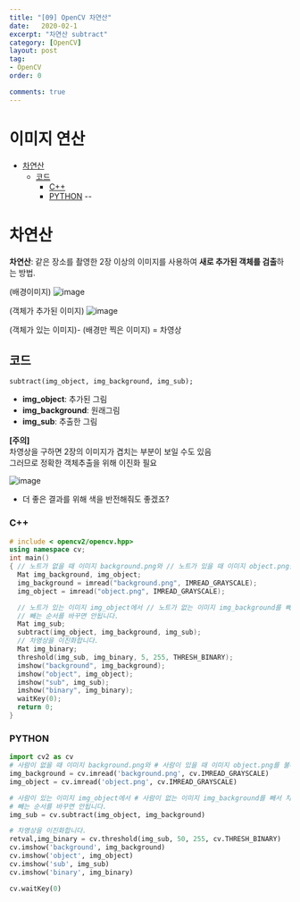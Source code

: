 ```yaml
---
title: "[09] OpenCV 차연산"
date:   2020-02-1
excerpt: "차연산 subtract"
category: [OpenCV]
layout: post
tag:
- OpenCV
order: 0

comments: true
---
```

# 이미지 연산


- [차연산](#차연산)
  * [코드](#코드)
     * [C++](#c--)
     * [PYTHON](#python)
--


# 차연산
**차연산**: 같은 장소를 촬영한 2장 이상의 이미지를 사용하여 **새로 추가된 객체를 검출**하는 방법. 

(배경이미지)
![image](https://user-images.githubusercontent.com/76824611/116553980-a619c680-a935-11eb-82b6-0feb31a027d2.png)

(객체가 추가된 이미지)
![image](https://user-images.githubusercontent.com/76824611/116553999-ab771100-a935-11eb-95f0-e8afd6021b09.png)


(객체가 있는 이미지)- (배경만 찍은 이미지) = 차영상 

## 코드
```subtract(img_object, img_background, img_sub);```
* **img_object**: 추가된 그림
* **img_background**: 원래그림
* **img_sub**: 추출한 그림

**[주의]**   
차영상을 구하면 2장의 이미지가 겹치는 부분이 보일 수도 있음    
그러므로 정확한 객체추출을 위해 이진화 필요  

![image](https://user-images.githubusercontent.com/76824611/116554057-b8940000-a935-11eb-8d84-d9b3494bbcad.png)
+ 더 좋은 결과를 위해 색을 반전해줘도 좋겠죠?



### C++

```cpp
# include < opencv2/opencv.hpp>
using namespace cv;
int main()
{ // 노트가 없을 때 이미지 background.png와 // 노트가 있을 때 이미지 object.png를 그레이 스케일로 불러옵니다.
  Mat img_background, img_object;
  img_background = imread("background.png", IMREAD_GRAYSCALE);
  img_object = imread("object.png", IMREAD_GRAYSCALE);

  // 노트가 있는 이미지 img_object에서 // 노트가 없는 이미지 img_background를 빼서 차영상을 얻습니다.
  // 빼는 순서를 바꾸면 안됩니다.
  Mat img_sub;
  subtract(img_object, img_background, img_sub);
  // 차영상을 이진화합니다.
  Mat img_binary;
  threshold(img_sub, img_binary, 5, 255, THRESH_BINARY);
  imshow("background", img_background);
  imshow("object", img_object);
  imshow("sub", img_sub);
  imshow("binary", img_binary);
  waitKey(0);
  return 0;
} 
```

### PYTHON

```python
import cv2 as cv
# 사람이 없을 때 이미지 background.png와 # 사람이 있을 때 이미지 object.png를 불러옵니다.
img_background = cv.imread('background.png', cv.IMREAD_GRAYSCALE) 
img_object = cv.imread('object.png', cv.IMREAD_GRAYSCALE)

# 사람이 있는 이미지 img_object에서 # 사람이 없는 이미지 img_background를 빼서 차영상을 얻습니다.
# 빼는 순서를 바꾸면 안됩니다.
img_sub = cv.subtract(img_object, img_background)

# 차영상을 이진화합니다.
retval,img_binary = cv.threshold(img_sub, 50, 255, cv.THRESH_BINARY)
cv.imshow('background', img_background) 
cv.imshow('object', img_object)
cv.imshow('sub', img_sub)
cv.imshow('binary', img_binary) 

cv.waitKey(0)
```
